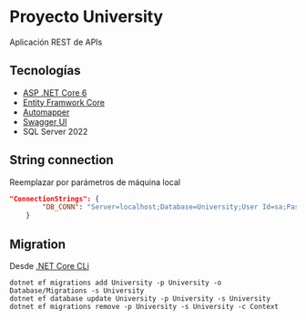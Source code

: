# Proyecto University
Aplicación REST de APIs

## Tecnologías
- [ASP .NET Core 6](https://dotnet.microsoft.com/en-us/apps/aspnet)
- [Entity Framwork Core](https://learn.microsoft.com/en-us/ef/core/)
- [Automapper](https://docs.automapper.org/en/stable/)
- [Swagger UI](https://swagger.io/solutions/api-documentation/)
- SQL Server 2022

## String connection
Reemplazar por parámetros de máquina local
```Json
"ConnectionStrings": {
        "DB_CONN": "Server=localhost;Database=University;User Id=sa;Password=D@cker09;TrustServerCertificate=True;Encrypt=False;"
    }
```

## Migration

Desde [.NET Core CLi](https://learn.microsoft.com/en-us/ef/core/managing-schemas/migrations/?tabs=dotnet-core-cli)

```Shell
dotnet ef migrations add University -p University -o Database/Migrations -s University
dotnet ef database update University -p University -s University
dotnet ef migrations remove -p University -s University -c Context
```
